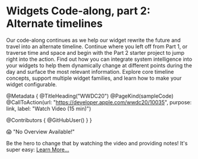 # Widgets Code-along, part 2: Alternate timelines

Our code-along continues as we help our widget rewrite the future and travel into an alternate timeline. Continue where you left off from Part 1, or traverse time and space and begin with the Part 2 starter project to jump right into the action. Find out how you can integrate system intelligence into your widgets to help them dynamically change at different points during the day and surface the most relevant information. Explore core timeline concepts, support multiple widget families, and learn how to make your widget configurable.

@Metadata {
   @TitleHeading("WWDC20")
   @PageKind(sampleCode)
   @CallToAction(url: "https://developer.apple.com/wwdc20/10035", purpose: link, label: "Watch Video (15 min)")

   @Contributors {
      @GitHubUser(<replace this with your GitHub handle>)
   }
}

😱 "No Overview Available!"

Be the hero to change that by watching the video and providing notes! It's super easy:
 [Learn More…](https://wwdcnotes.github.io/WWDCNotes/documentation/wwdcnotes/contributing)
